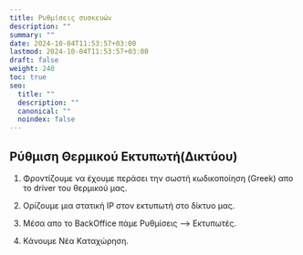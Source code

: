 ```yaml
---
title: Ρυθμίσεις συσκευών
description: ""
summary: ""
date: 2024-10-04T11:53:57+03:00
lastmod: 2024-10-04T11:53:57+03:00
draft: false
weight: 240
toc: true
seo:
  title: ""
  description: ""
  canonical: ""
  noindex: false
---
```


## Ρύθμιση Θερμικού Εκτυπωτή(Δικτύου)

1. Φροντίζουμε να έχουμε περάσει την σωστή κωδικοποίηση (Greek) απο το driver του θερμικού μας.

2. Ορίζουμε μια στατική IP στον εκτυπωτή στο δίκτυο μας.

3. Μέσα απο το BackOffice πάμε Ρυθμίσεις --> Εκτυπωτές.

4. Κάνουμε Νέα Καταχώρηση.
